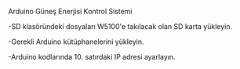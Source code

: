 Arduino Güneş Enerjisi Kontrol Sistemi

-SD klasöründeki dosyaları W5100'e takılacak olan SD karta yükleyin.

-Gerekli Arduino kütüphanelerini yükleyin.

-Arduino kodlarında 10. satırdaki IP adresi ayarlayın.